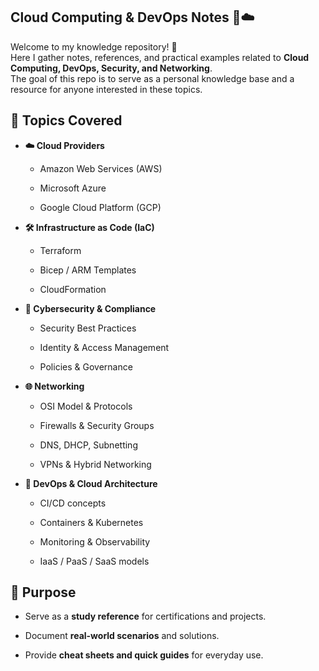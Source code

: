 ## Cloud Computing & DevOps Notes 📘☁️

Welcome to my knowledge repository! 🚀  
Here I gather notes, references, and practical examples related to **Cloud Computing, DevOps, Security, and Networking**.  
The goal of this repo is to serve as a personal knowledge base and a resource for anyone interested in these topics.

## 📂 Topics Covered

- **☁️ Cloud Providers**
    
    - Amazon Web Services (AWS)
        
    - Microsoft Azure
        
    - Google Cloud Platform (GCP)
        
- **🛠️ Infrastructure as Code (IaC)**
    
    - Terraform
        
    - Bicep / ARM Templates
        
    - CloudFormation
        
- **🔐 Cybersecurity & Compliance**
    
    - Security Best Practices
        
    - Identity & Access Management
        
    - Policies & Governance
        
- **🌐 Networking**
    
    - OSI Model & Protocols
        
    - Firewalls & Security Groups
        
    - DNS, DHCP, Subnetting
        
    - VPNs & Hybrid Networking
        
- **🚀 DevOps & Cloud Architecture**
    
    - CI/CD concepts
        
    - Containers & Kubernetes
        
    - Monitoring & Observability
        
    - IaaS / PaaS / SaaS models

## 📝 Purpose

- Serve as a **study reference** for certifications and projects.
    
- Document **real-world scenarios** and solutions.
    
- Provide **cheat sheets and quick guides** for everyday use.